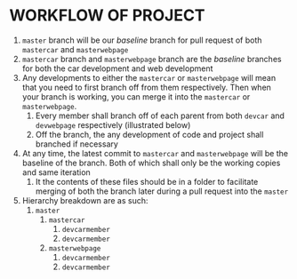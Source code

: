 # WORKFLOW OF PROJECT
1. `master` branch will be our *baseline* branch for pull request of both `mastercar` and `masterwebpage`
2. `mastercar` branch and `masterwebpage` branch are the *baseline* branches for both the car development and web development
3. Any developments to either the `mastercar` or `masterwebpage` will mean that you need to first branch off from them respectively. Then when your branch is working, you can merge it into the `mastercar` or `masterwebpage`.
   1. Every member shall branch off of each parent from both `devcar` and `devwebpage` respectively (illustrated below)
   2. Off the branch, the any development of code and project shall branched if necessary
4. At any time, the latest commit to `mastercar` and `masterwebpage` will be the baseline of the branch. Both of which shall only be the working copies and same iteration
   1. It the contents of these files should be in a folder to facilitate merging of both the branch later during a pull request into the `master`
5. Hierarchy breakdown are as such:
   1. `master`
      1. `mastercar`
            1. `devcarmember`
            2. `devcarmember`
      2. `masterwebpage`
            1. `devcarmember`
            2. `devcarmember`

